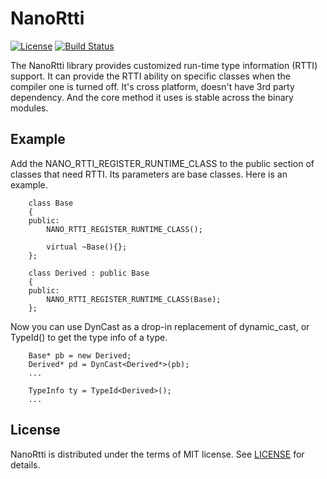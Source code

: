 # NanoRtti

[![License](https://img.shields.io/github/license/mashape/apistatus.svg)](LICENSE)
[![Build Status](https://gongminmin.visualstudio.com/NanoRtti/_apis/build/status%2Fgongminmin.NanoRtti?branchName=main)](https://gongminmin.visualstudio.com/NanoRtti/_build/latest?definitionId=7&branchName=main)

The NanoRtti library provides customized run-time type information (RTTI) support. It can provide the RTTI ability on specific classes when the compiler one is turned off. It's cross platform, doesn't have 3rd party dependency. And the core method it uses is stable across the binary modules.

## Example

Add the NANO_RTTI_REGISTER_RUNTIME_CLASS to the public section of classes that need RTTI. Its parameters are base classes. Here is an example.

        class Base
        {
        public:
            NANO_RTTI_REGISTER_RUNTIME_CLASS();
        
            virtual ~Base(){};
        };

        class Derived : public Base
        {
        public:
            NANO_RTTI_REGISTER_RUNTIME_CLASS(Base);
        };

Now you can use DynCast as a drop-in replacement of dynamic_cast, or TypeId<T>() to get the type info of a type.

        Base* pb = new Derived;
        Derived* pd = DynCast<Derived*>(pb);
        ...

        TypeInfo ty = TypeId<Derived>();
        ...

## License

NanoRtti is distributed under the terms of MIT license. See [LICENSE](LICENSE) for details.
